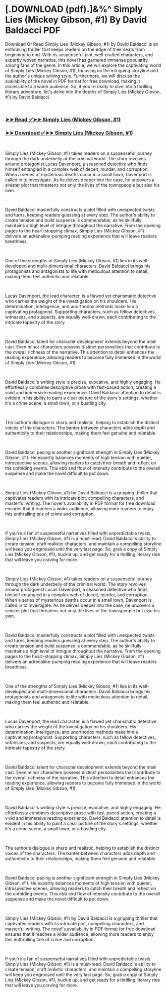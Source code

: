 # [.DOWNLOAD (pdf).]&%^ Simply Lies (Mickey Gibson, #1) By David Baldacci PDF

<p>Download Or Read Simply Lies (Mickey Gibson, #1) by David Baldacci is an enthralling thriller that keeps readers on the edge of their seats from beginning to end. With its suspenseful plot, well-crafted characters, and expertly woven narrative, this novel has garnered immense popularity among fans of the genre. In this article, we will explore the captivating world of Simply Lies (Mickey Gibson, #1), focusing on the intriguing storyline and the author's unique writing style. Furthermore, we will discuss the availability of the novel in PDF format for free download, making it accessible to a wider audience. So, if you're ready to dive into a thrilling literary adventure, let's delve into the depths of Simply Lies (Mickey Gibson, #1) by David Baldacci.</p>
<p>&nbsp;</p>

### [➤➤ Read ✅➤➤ Simply Lies (Mickey Gibson, #1)](https://pdf2worldwide.blogspot.com/id/61198195)

### [➤➤ Download ✅➤➤ Simply Lies (Mickey Gibson, #1)](https://pdf2worldwide.blogspot.com/id/61198195)

<p>&nbsp;</p>
<p>Simply Lies (Mickey Gibson, #1) takes readers on a suspenseful journey through the dark underbelly of the criminal world. The story revolves around protagonist Lucas Davenport, a seasoned detective who finds himself entangled in a complex web of deceit, murder, and corruption. When a series of mysterious deaths occur in a small town, Davenport is called in to investigate. As he delves deeper into the case, he uncovers a sinister plot that threatens not only the lives of the townspeople but also his own.</p>
<p>&nbsp;</p>
<p>David Baldacci masterfully constructs a plot filled with unexpected twists and turns, keeping readers guessing at every step. The author's ability to create tension and build suspense is commendable, as he skillfully maintains a high level of intrigue throughout the narrative. From the opening pages to the heart-stopping climax, Simply Lies (Mickey Gibson, #1) delivers an adrenaline-pumping reading experience that will leave readers breathless.</p>
<p>&nbsp;</p>
<p>One of the strengths of Simply Lies (Mickey Gibson, #1) lies in its well-developed and multi-dimensional characters. David Baldacci brings his protagonists and antagonists to life with meticulous attention to detail, making them feel authentic and relatable.</p>
<p>&nbsp;</p>
<p>Lucas Davenport, the lead character, is a flawed yet charismatic detective who carries the weight of the investigation on his shoulders. His determination, intelligence, and unorthodox methods make him a captivating protagonist. Supporting characters, such as fellow detectives, witnesses, and suspects, are equally well-drawn, each contributing to the intricate tapestry of the story.</p>
<p>&nbsp;</p>
<p>David Baldacci talent for character development extends beyond the main cast. Even minor characters possess distinct personalities that contribute to the overall richness of the narrative. This attention to detail enhances the reading experience, allowing readers to become fully immersed in the world of Simply Lies (Mickey Gibson, #1).</p>
<p>&nbsp;</p>
<p>David Baldacci's writing style is precise, evocative, and highly engaging. He effortlessly combines descriptive prose with fast-paced action, creating a vivid and immersive reading experience. David Baldacci attention to detail is evident in his ability to paint a clear picture of the story's settings, whether it's a crime scene, a small town, or a bustling city.</p>
<p>&nbsp;</p>
<p>The author's dialogue is sharp and realistic, helping to establish the distinct voices of the characters. The banter between characters adds depth and authenticity to their relationships, making them feel genuine and relatable.</p>
<p>&nbsp;</p>
<p>David Baldacci pacing is another significant strength in Simply Lies (Mickey Gibson, #1). He expertly balances moments of high tension with quieter, introspective scenes, allowing readers to catch their breath and reflect on the unfolding events. This ebb and flow of intensity contribute to the overall suspense and make the novel difficult to put down.</p>
<p>&nbsp;</p>
<p>Simply Lies (Mickey Gibson, #1) by David Baldacci is a gripping thriller that captivates readers with its intricate plot, compelling characters, and masterful writing. The novel's availability in PDF format for free download ensures that it reaches a wider audience, allowing more readers to enjoy this enthralling tale of crime and corruption.</p>
<p>&nbsp;</p>
<p>If you're a fan of suspenseful narratives filled with unpredictable twists, Simply Lies (Mickey Gibson, #1) is a must-read. David Baldacci's ability to create tension, craft realistic characters, and maintain a compelling storyline will keep you engrossed until the very last page. So, grab a copy of Simply Lies (Mickey Gibson, #1), buckle up, and get ready for a thrilling literary ride that will leave you craving for more.</p>
<p>&nbsp;</p>
<p>Simply Lies (Mickey Gibson, #1) takes readers on a suspenseful journey through the dark underbelly of the criminal world. The story revolves around protagonist Lucas Davenport, a seasoned detective who finds himself entangled in a complex web of deceit, murder, and corruption. When a series of mysterious deaths occur in a small town, Davenport is called in to investigate. As he delves deeper into the case, he uncovers a sinister plot that threatens not only the lives of the townspeople but also his own.</p>
<p>&nbsp;</p>
<p>David Baldacci masterfully constructs a plot filled with unexpected twists and turns, keeping readers guessing at every step. The author's ability to create tension and build suspense is commendable, as he skillfully maintains a high level of intrigue throughout the narrative. From the opening pages to the heart-stopping climax, Simply Lies (Mickey Gibson, #1) delivers an adrenaline-pumping reading experience that will leave readers breathless.</p>
<p>&nbsp;</p>
<p>One of the strengths of Simply Lies (Mickey Gibson, #1) lies in its well-developed and multi-dimensional characters. David Baldacci brings his protagonists and antagonists to life with meticulous attention to detail, making them feel authentic and relatable.</p>
<p>&nbsp;</p>
<p>Lucas Davenport, the lead character, is a flawed yet charismatic detective who carries the weight of the investigation on his shoulders. His determination, intelligence, and unorthodox methods make him a captivating protagonist. Supporting characters, such as fellow detectives, witnesses, and suspects, are equally well-drawn, each contributing to the intricate tapestry of the story.</p>
<p>&nbsp;</p>
<p>David Baldacci talent for character development extends beyond the main cast. Even minor characters possess distinct personalities that contribute to the overall richness of the narrative. This attention to detail enhances the reading experience, allowing readers to become fully immersed in the world of Simply Lies (Mickey Gibson, #1).</p>
<p>&nbsp;</p>
<p>David Baldacci's writing style is precise, evocative, and highly engaging. He effortlessly combines descriptive prose with fast-paced action, creating a vivid and immersive reading experience. David Baldacci attention to detail is evident in his ability to paint a clear picture of the story's settings, whether it's a crime scene, a small town, or a bustling city.</p>
<p>&nbsp;</p>
<p>The author's dialogue is sharp and realistic, helping to establish the distinct voices of the characters. The banter between characters adds depth and authenticity to their relationships, making them feel genuine and relatable.</p>
<p>&nbsp;</p>
<p>David Baldacci pacing is another significant strength in Simply Lies (Mickey Gibson, #1). He expertly balances moments of high tension with quieter, introspective scenes, allowing readers to catch their breath and reflect on the unfolding events. This ebb and flow of intensity contribute to the overall suspense and make the novel difficult to put down.</p>
<p>&nbsp;</p>
<p>Simply Lies (Mickey Gibson, #1) by David Baldacci is a gripping thriller that captivates readers with its intricate plot, compelling characters, and masterful writing. The novel's availability in PDF format for free download ensures that it reaches a wider audience, allowing more readers to enjoy this enthralling tale of crime and corruption.</p>
<p>&nbsp;</p>
<p>If you're a fan of suspenseful narratives filled with unpredictable twists, Simply Lies (Mickey Gibson, #1) is a must-read. David Baldacci's ability to create tension, craft realistic characters, and maintain a compelling storyline will keep you engrossed until the very last page. So, grab a copy of Simply Lies (Mickey Gibson, #1), buckle up, and get ready for a thrilling literary ride that will leave you craving for more.</p>
<p>&nbsp;</p>
